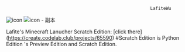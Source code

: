                                                            LafiteWu

![icon](https://github.com/Lafite1341054/Lafite1341054.github.io/assets/151387069/fef4c2e5-cbbe-4213-9a5d-7e3a6b0a303e)  ![icon - 副本](https://github.com/Lafite1341054/Lafite1341054.github.io/assets/151387069/750c867e-c25a-4898-ac84-37756cbd2460)


Lafite's Minecraft Lanucher Scratch Edition: [click there] (https://create.codelab.club/projects/65590)
#Scratch Edition is Python Edition 's Preview Edition and Scratch Edition.
